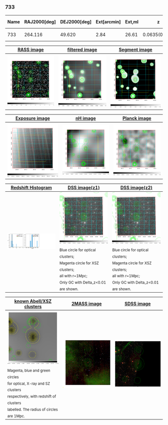 <div STYLE="page-break-after: always;"></div>

### 733

|Name|RAJ2000[deg]|DEJ2000[deg] |Ext[arcmin]| Ext,ml | z | z_src| C|GC(XSZ,Delta_z<0.01)| GC(OPT,Delta_z<0.01)|GC| R_sig[arcmin] | R500[arcmin] | R500[Mpc]| CRsig[c/s] | CR500[c/s] |L500[1E44 erg/s]|F500[1E-12 erg/s/cm^2]| M500[1E14 Msun]|Tx[keV]|Cnt_sig|Beta|Rc[arcmin]|Comment|Alias|
|---|---|---|---|---|---|------|---|--------|---------|----------|---|---|---|---|---|---|---|---|---|---|---|---|---|---|
|733| 264.116| 49.620| 2.84| 26.61| 0.0635(0.005)| z1,| G| -| -| C, W| 31.119| 9.994| 0.733| 0.204(0.039)| 0.184(0.035)| 0.331(0.217)| 3.404(2.234)| 1.19(0.40)| 2.43(0.51)| 383.5| 0.502(-0.002+0.004)| 4.463(-0.142+0.161)| -| t125|

|[RASS image](../image/733/733_img.pdf)|[filtered image](../image/733/733_fil.pdf)|[Segment image](../image/733/733_seg.pdf)|
|-------------------|--------------------|-------------------|
| <img src="../image/733/733_img.png" width="300">  | <img src="../image/733/733_fil.png" width="300">   | <img src="../image/733/733_seg.png" width="300">  |

|[Exposure image](../image/733/733_mex.pdf)| [nH image](../image/733/733_nh.pdf)| [Planck image](../image/733/733_p.pdf)|
|-------------------|--------------------|-------------------|
|<img src="../image/733/733_mex.png" width="300">   | <img src="../image/733/733_nh.png" width="300">    | <img src="../image/733/733_p.png" width="300"> |

|[Redshift Histogram](../image/733/733_zg.pdf) | [DSS image(z1)](../image/733/733_dss_z1.pdf)      |  [DSS image(z2)](../image/733/733_dss_z2.pdf)    |
|-------------------|--------------------|-------------------|
|<img src="../image/733/733_zg.png" width="300"> |<img src="../image/733/733_dss_z1.png" width="300"> <sub><br>Blue circle for optical clusters; <br>Magenta circle for XSZ clusters; <br>all with r=1Mpc; <br>Only GC with Delta_z<0.01 are shown. </sub>| <img src="../image/733/733_dss_z2.png" width="300"><sub><br>Blue circle for optical clusters; <br>Magenta circle for XSZ clusters; <br>all with r=1Mpc; <br>Only GC with Delta_z<0.01 are shown. </sub> |

|[known Abell/XSZ clusters](../image/733/733_gc.pdf) | [2MASS image](../image/733/733_2mass.pdf)      |[SDSS image](../image/733/733_sdss.pdf)   |
|-------------------|-------------------|-------------------|
|<img src=../image/733/733_gc.png width="300"> <br><sub>Magenta, blue and green circles <br>for optical, X-ray and SZ clusters <br>respectively, with redshift of clusters <br>labelled. The radius of circles <br>are 1Mpc.</sub>|<img src="../image/733/733_2mass.png" width="300">  | <img src="../image/733/733_sdss.png" width="300">  |




